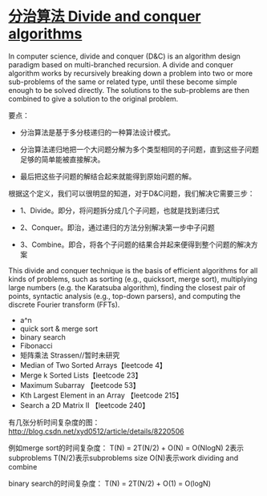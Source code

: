 # [分治算法 Divide and conquer algorithms](https://en.wikipedia.org/wiki/Divide_and_conquer_algorithms)

In computer science, divide and conquer (D&C) is an algorithm design paradigm based on multi-branched recursion.
A divide and conquer algorithm works by recursively breaking down a problem into two or more sub-problems of the same or related type,
until these become simple enough to be solved directly. The solutions to the sub-problems are then combined to give a solution to the original problem.

要点：
* 分治算法是基于多分枝递归的一种算法设计模式。

* 分治算法递归地把一个大问题分解为多个类型相同的子问题，直到这些子问题足够的简单能被直接解决。

* 最后把这些子问题的解结合起来就能得到原始问题的解。

根据这个定义，我们可以很明显的知道，对于D&C问题，我们解决它需要三步：

* 1、Divide。即分，将问题拆分成几个子问题，也就是找到递归式

* 2、Conquer。即治，通过递归的方法分别解决第一步中子问题

* 3、Combine。即合，将各个子问题的结果合并起来便得到整个问题的解决方案

This divide and conquer technique is the basis of efficient algorithms for all kinds of problems, such as sorting (e.g., quicksort, merge sort), multiplying large numbers (e.g. the Karatsuba algorithm), finding the closest pair of points, syntactic analysis (e.g., top-down parsers), and computing the discrete Fourier transform (FFTs).

* a^n
* quick sort & merge sort
* binary search
* Fibonacci
* 矩阵乘法 Strassen//暂时未研究
* Median of Two Sorted Arrays【leetcode 4】
* Merge k Sorted Lists【leetcode 23】
* Maximum Subarray 【leetcode 53】
* Kth Largest Element in an Array 【leetcode 215】
* Search a 2D Matrix II 【leetcode 240】

有几张分析时间复杂度的图：
http://blog.csdn.net/xyd0512/article/details/8220506

例如merge sort的时间复杂度：
T(N) = 2T(N/2) + O(N) = O(NlogN)
2表示subproblems
T(N/2)表示subproblems size
O(N)表示work dividing and combine

binary search的时间复杂度：
T(N) = 2T(N/2) + O(1) = O(logN)
